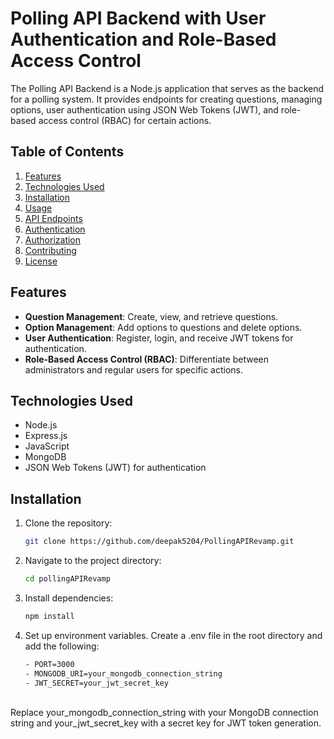 # Polling API Backend with User Authentication and Role-Based Access Control

The Polling API Backend is a Node.js application that serves as the backend for a polling system. It provides endpoints for creating questions, managing options, user authentication using JSON Web Tokens (JWT), and role-based access control (RBAC) for certain actions.

## Table of Contents

1. [Features](#features)
2. [Technologies Used](#technologies-used)
3. [Installation](#installation)
4. [Usage](#usage)
5. [API Endpoints](#api-endpoints)
6. [Authentication](#authentication)
7. [Authorization](#authorization)
8. [Contributing](#contributing)
9. [License](#license)

## Features

- **Question Management**: Create, view, and retrieve questions.
- **Option Management**: Add options to questions and delete options.
- **User Authentication**: Register, login, and receive JWT tokens for authentication.
- **Role-Based Access Control (RBAC)**: Differentiate between administrators and regular users for specific actions.

## Technologies Used

- Node.js
- Express.js
- JavaScript
- MongoDB
- JSON Web Tokens (JWT) for authentication





## Installation

1. Clone the repository:

   ```bash
   git clone https://github.com/deepak5204/PollingAPIRevamp.git


2. Navigate to the project directory:
    ```bash
    cd pollingAPIRevamp

3. Install dependencies:
    ```bash
    npm install

4. Set up environment variables. Create a .env file in the root directory and add the following:
    ```bash 
    - PORT=3000
    - MONGODB_URI=your_mongodb_connection_string
    - JWT_SECRET=your_jwt_secret_key

<br>
    Replace your_mongodb_connection_string with your MongoDB connection string and your_jwt_secret_key with a secret key for JWT token generation.



